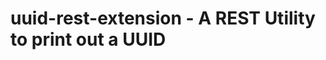 uuid-rest-extension - A REST Utility to print out a UUID
========================================================